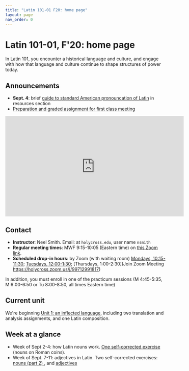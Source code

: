 ```yaml
---
title: "Latin 101-01 F20: home page"
layout: page
nav_order: 0
---
```



# Latin 101-01, F'20: home page

In Latin 101, you encounter a historical language and culture, and engage with how that language and culture continue to shape structures of power today.


## Announcements

- **Sept. 4**: brief [guide to standard American pronouncation of Latin](./resources/pronounciation/) in resources section
- [Preparation and graded assignment for first class meeting](./assignments/intro/)

<iframe width="560" height="315" src="https://www.youtube.com/embed/rm7NZqHxFNE" frameborder="0" allow="accelerometer; autoplay; encrypted-media; gyroscope; picture-in-picture" allowfullscreen></iframe>



## Contact

- **Instructor**: Neel Smith.  Email: at `holycross.edu`, user name `nsmith`
- **Regular meeting times**:  MWF 9:15-10:05 (Eastern time) on [this Zoom link](https://holycross.zoom.us/j/99294412522?pwd=dDBsUEZtcHpKZ2s4ekFFbmFIQXVoQT09).
- **Scheduled drop-in hours**: by Zoom (with waiting room) [Mondays, 10:15-11:30](https://holycross.zoom.us/j/92426336160); [Tuesdays, 12:00-1:30](https://holycross.zoom.us/j/98344637818); [Thursdays, 1:00-2:30](Join Zoom Meeting
https://holycross.zoom.us/j/99712991817)

In addition, you must enroll in one of the practicum sessions (M 4:45-5:35, M 6:00-6:50 or Tu 8:00-8:50, all times Eastern time)



## Current unit

We're beginning [Unit 1: an inflected language](./schedule/part1/), including two translation and analysis assignments, and one Latin composition.


## Week at a glance

- Week of Sept 2-4:   how Latin nouns work. [One self-corrected exercise](./assignments/nouns/exercise/) (nouns on Roman coins).
- Week of Sept. 7-11: adjectives in  Latin. Two self-corrected exercises: [nouns (part 2) ](./assignments/nouns2/exercise/), and [adjectives](./assignments/adjectives/exercise/)
